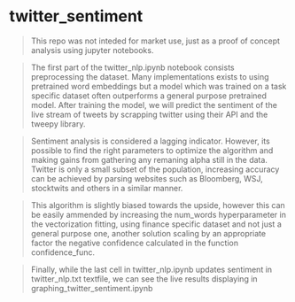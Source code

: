 # twitter_sentiment

> This repo was not inteded for market use, just as a proof of concept analysis using jupyter notebooks.

> The first part of the twitter_nlp.ipynb notebook consists preprocessing the dataset. Many implementations exists to using pretrained word embeddings but a model which was trained on a task specific dataset often outperforms a general purpose pretrained model. After training the model, we will predict the sentiment of the live stream of tweets by scrapping twitter using their API and the tweepy library. 

> Sentiment analysis is considered a lagging indicator. However, its possible to find the right parameters to optimize the algorithm and making gains from gathering any remaning alpha still in the data. Twitter is only a small subset of the population, increasing accuracy can be achieved by parsing websites such as Bloomberg, WSJ, stocktwits and others in a similar manner.

> This algorithm is slightly biased towards the upside, however this can be easily ammended by increasing the num_words hyperparameter in the vectorization fitting, using finance specific dataset and not just a general purpose one, another solution scaling by an appropriate factor the negative confidence calculated in the function confidence_func.

> Finally, while the last cell in twitter_nlp.ipynb updates sentiment in twitter_nlp.txt textfile, we can see the live results displaying in graphing_twitter_sentiment.ipynb
